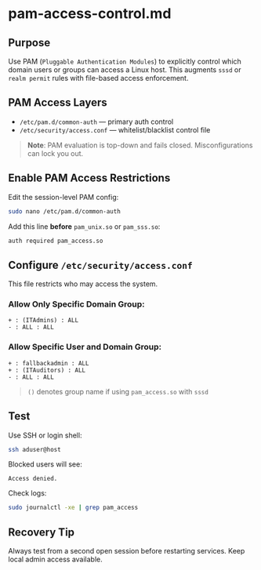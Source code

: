 # pam-access-control.md

## Purpose
Use PAM (`Pluggable Authentication Modules`) to explicitly control which domain users or groups can access a Linux host. This augments `sssd` or `realm permit` rules with file-based access enforcement.

## PAM Access Layers
- `/etc/pam.d/common-auth` — primary auth control
- `/etc/security/access.conf` — whitelist/blacklist control file

> **Note**: PAM evaluation is top-down and fails closed. Misconfigurations can lock you out.

## Enable PAM Access Restrictions
Edit the session-level PAM config:
```bash
sudo nano /etc/pam.d/common-auth
```

Add this line **before** `pam_unix.so` or `pam_sss.so`:
```bash
auth required pam_access.so
```

## Configure `/etc/security/access.conf`
This file restricts who may access the system.

### Allow Only Specific Domain Group:
```
+ : (ITAdmins) : ALL
- : ALL : ALL
```

### Allow Specific User and Domain Group:
```
+ : fallbackadmin : ALL
+ : (ITAuditors) : ALL
- : ALL : ALL
```

> `()` denotes group name if using `pam_access.so` with `sssd`

## Test
Use SSH or login shell:
```bash
ssh aduser@host
```
Blocked users will see:
```
Access denied.
```

Check logs:
```bash
sudo journalctl -xe | grep pam_access
```

## Recovery Tip
Always test from a second open session before restarting services. Keep local admin access available.
